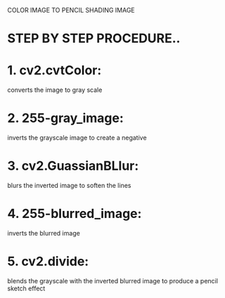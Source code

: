 COLOR IMAGE TO PENCIL SHADING IMAGE

# STEP BY STEP PROCEDURE..

# 1. cv2.cvtColor:
converts the image to gray scale
# 2. 255-gray_image:
inverts the grayscale image to create a negative
# 3. cv2.GuassianBLlur:
blurs the inverted image to soften the lines
# 4. 255-blurred_image:
inverts the blurred image
# 5. cv2.divide:
blends the grayscale with the inverted blurred image to produce a pencil sketch effect
